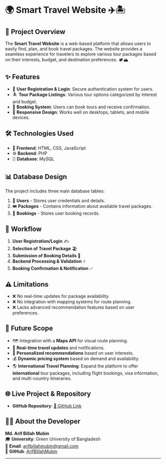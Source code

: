 # 🌍 Smart Travel Website ✈️🏝️

## 📌 Project Overview
The **Smart Travel Website** is a web-based platform that allows users to easily find, plan, and book travel packages. The website provides a seamless experience for travelers to explore various tour packages based on their interests, budget, and destination preferences. 🏕️🏔️

## ✨ Features
- 🔐 **User Registration & Login**: Secure authentication system for users.  
- 🏝️ **Tour Package Listings**: Various tour options categorized by interest and budget.  
- 📅 **Booking System**: Users can book tours and receive confirmation.    
- 📱 **Responsive Design**: Works well on desktops, tablets, and mobile devices.  

## 🛠️ Technologies Used
- 🎨 **Frontend**: HTML, CSS, JavaScript  
- ⚙️ **Backend**: PHP  
- 🗄️ **Database**: MySQL  

## 📊 Database Design
The project includes three main database tables:  
1. 👤 **Users** - Stores user credentials and details.  
2. 🎟️ **Packages** - Contains information about available travel packages.  
3. 📑 **Bookings** - Stores user booking records.  

## 🔄 Workflow
1. **User Registration/Login** ✍️  
2. **Selection of Travel Package** 🏖️  
3. **Submission of Booking Details** 📝  
4. **Backend Processing & Validation** ⚡  
5. **Booking Confirmation & Notification** ✅  

## ⚠️ Limitations
- ❌ No real-time updates for package availability.  
- ❌ No integration with mapping systems for route planning.  
- ❌ Lacks advanced recommendation features based on user preferences.  

## 🚀 Future Scope
- 🗺️ Integration with a **Maps API** for visual route planning.  
- 📢 **Real-time travel updates** and notifications.  
- 🎯 **Personalized recommendations** based on user interests.  
- 💰 **Dynamic pricing system** based on demand and availability.
- 🌎 **International Travel Planning**: Expand the platform to offer **international** tour packages, including flight bookings, visa information, and multi-country itineraries.  

## 🌐 Live Project & Repository
- **GitHub Repository**: [🔗 GitHub Link](https://arifbillahmubin.github.io/tour-and-travels/)  

## 👨‍💻 About the Developer
**Md. Arif Billah Mubin**  
🎓 **University**: Green University of Bangladesh  
📧 **Email**: arifbillahmubin@gmail.com  
🔗 **GitHub**: [ArifBillahMubin](https://github.com/ArifBillahMubin)  

---
